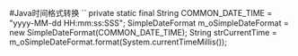 #Java时间格式转换
``
private static final String COMMON_DATE_TIME = "yyyy-MM-dd HH:mm:ss:SSS";
SimpleDateFormat m_oSimpleDateFormat = new SimpleDateFormat(COMMON_DATE_TIME);
String strCurrentTime = m_oSimpleDateFormat.format(System.currentTimeMillis());

